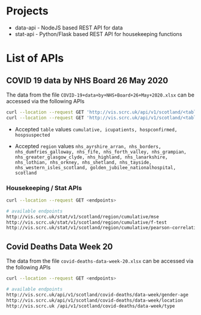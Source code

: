 # Projects

- data-api - NodeJS based REST API for data
- stat-api - Python/Flask based REST API for housekeeping functions   

# List of APIs  

## COVID 19 data by NHS Board 26 May 2020 
The data from the file `COVID-19+data+by+NHS+Board+26+May+2020.xlsx` can be accessed via the following APIs


```bash
curl --location --request GET 'http://vis.scrc.uk/api/v1/scotland/<table>'
curl --location --request GET 'http://vis.scrc.uk/api/v1/scotland/<table>/:<region>'
```

- Accepted `table` values `cumulative, icupatients, hospconfirmed, hospsuspected`


- Accepted `region` values  `nhs_ayrshire_arran, nhs_borders, nhs_dumfries_galloway, nhs_fife, nhs_forth_valley, nhs_grampian, nhs_greater_glasgow_clyde, nhs_highland, nhs_lanarkshire, nhs_lothian,
nhs_orkney, nhs_shetland, nhs_tayside, nhs_western_isles_scotland, golden_jubilee_nationalhospital, scotland`


### Housekeeping / Stat APIs

```bash
curl --location --request GET <endpoints>

# available endpoints
http://vis.scrc.uk/stat/v1/scotland/region/cumulative/mse
http://vis.scrc.uk/stat/v1/scotland/region/cumulative/f-test
http://vis.scrc.uk/stat/v1/scotland/region/cumulative/pearson-correlation
```



## Covid Deaths Data Week 20 

The data from the file `covid-deaths-data-week-20.xlsx` can be accessed via the following APIs

```bash
curl --location --request GET <endpoints> 

# available endpoints
http://vis.scrc.uk/api/v1/scotland/covid-deaths/data-week/gender-age
http://vis.scrc.uk/api/v1/scotland/covid-deaths/data-week/location
http://vis.scrc.uk /api/v1/scotland/covid-deaths/data-week/type
```





